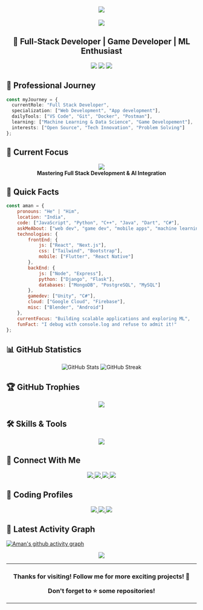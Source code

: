 <h1 align="center">
  <img src="https://readme-typing-svg.herokuapp.com/?lines=Hello,+I'm+Amanpreet+Singh;Welcome+to+my+GitHub!&center=true&size=30">
</h1>

<p align="center">
  <img src="https://raw.githubusercontent.com/andreasbm/readme-icons/main/assets/lines/colored.png">
</p>

<h2 align="center">🚀 Full-Stack Developer | Game Developer | ML Enthusiast</h2>

<p align="center">
  <img src="https://img.shields.io/github/followers/Amanbig?label=Follow&style=social">
  <img src="https://img.shields.io/github/stars/Amanbig?label=Stars&style=social">
  <img src="https://komarev.com/ghpvc/?username=Amanbig&label=Profile%20views&color=0e75b6&style=flat">
</p>

## 🎯 Professional Journey

```typescript
const myJourney = {
  currentRole: "Full Stack Developer",
  specialization: ["Web Development", "App development"],
  dailyTools: ["VS Code", "Git", "Docker", "Postman"],
  learning: ["Machine Learning & Data Science", "Game Developement"],
  interests: ["Open Source", "Tech Innovation", "Problem Solving"]
};
```

## 🎯 Current Focus

<div align="center">
  <img src="https://skillicons.dev/icons?i=python,react,flutter,nodejs" /><br>
  <b>Mastering Full Stack Development & AI Integration</b>
</div>

## 💫 Quick Facts

```javascript
const aman = {
    pronouns: "He" | "Him",
    location: "India",
    code: ["JavaScript", "Python", "C++", "Java", "Dart", "C#"],
    askMeAbout: ["web dev", "game dev", "mobile apps", "machine learning"],
    technologies: {
        frontEnd: {
            js: ["React", "Next.js"],
            css: ["Tailwind", "Bootstrap"],
            mobile: ["Flutter", "React Native"]
        },
        backEnd: {
            js: ["Node", "Express"],
            python: ["Django", "Flask"],
            databases: ["MongoDB", "PostgreSQL", "MySQL"]
        },
        gamedev: ["Unity", "C#"],
        cloud: ["Google Cloud", "Firebase"],
        misc: ["Blender", "Android"]
    },
    currentFocus: "Building scalable applications and exploring ML",
    funFact: "I debug with console.log and refuse to admit it!"
};
```

## 📊 GitHub Statistics

<div align="center">
  <img src="https://github-readme-stats.vercel.app/api?username=Amanbig&show_icons=true&theme=radical" alt="GitHub Stats" />
  <img src="https://github-readme-streak-stats.herokuapp.com/?user=Amanbig&theme=radical" alt="GitHub Streak" />
</div>

## 🏆 GitHub Trophies
<div align="center">
  <img src="https://github-profile-trophy.vercel.app/?username=Amanbig&theme=radical&no-frame=false&no-bg=true&margin-w=4&row=1" />
</div>

## 🛠️ Skills & Tools
<div align="center">
  <img src="https://skillicons.dev/icons?i=react,nextjs,nodejs,python,cpp,java,flutter,firebase,mongodb,postgresql,unity,blender,gcp" />
</div>

## 🤝 Connect With Me
<div align="center">
  <a href="https://linkedin.com/in/amanpreet-singh-9a1929211">
    <img src="https://img.shields.io/badge/LinkedIn-%230077B5.svg?style=for-the-badge&logo=linkedin&logoColor=white"/>
  </a>
  <a href="https://youtube.com/@beard-hv5qj">
    <img src="https://img.shields.io/badge/YouTube-%23FF0000.svg?style=for-the-badge&logo=YouTube&logoColor=white"/>
  </a>
  <a href="https://discord.com/users/phibi2662">
    <img src="https://img.shields.io/badge/Discord-%237289DA.svg?style=for-the-badge&logo=discord&logoColor=white"/>
  </a>
  <a href="mailto:amanpreetsinghjhiwant@outlook.com">
    <img src="https://img.shields.io/badge/Gmail-D14836?style=for-the-badge&logo=gmail&logoColor=white"/>
  </a>
</div>

## 📱 Coding Profiles
<div align="center">
  <a href="https://www.hackerrank.com/co21308">
    <img src="https://img.shields.io/badge/-Hackerrank-2EC866?style=for-the-badge&logo=HackerRank&logoColor=white"/>
  </a>
  <a href="https://www.leetcode.com/co21308">
    <img src="https://img.shields.io/badge/-LeetCode-FFA116?style=for-the-badge&logo=LeetCode&logoColor=black"/>
  </a>
  <a href="https://kaggle.com/amanu1234">
    <img src="https://img.shields.io/badge/Kaggle-035a7d?style=for-the-badge&logo=kaggle&logoColor=white"/>
  </a>
</div>


## 🎯 Latest Activity Graph
[![Aman's github activity graph](https://github-readme-activity-graph.vercel.app/graph?username=Amanbig&theme=react-dark)](https://github.com/Amanbig/github-readme-activity-graph)

<div align="center">
  <img src="https://raw.githubusercontent.com/Amanbig/Amanbig/output/github-contribution-grid-snake.svg" />
</div>

---

<h3 align="center">
  Thanks for visiting! Follow me for more exciting projects! 🚀
  <p>Don't forget to ⭐ some repositories!</p>
</h3>

---
